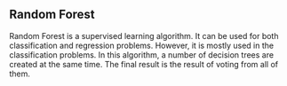 ## Random Forest

Random Forest is a supervised learning algorithm. It can be used for both classification and regression problems. However, it is mostly used in the classification problems. In this algorithm, a number of decision trees are created at the same time. The final result is the result of voting from all of them.
